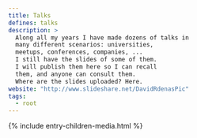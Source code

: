 ```yaml
---
title: Talks
defines: talks
description: >
  Along all my years I have made dozens of talks in 
  many different scenarios: universities, 
  meetups, conferences, companies, ...
  I still have the slides of some of them.
  I will publish them here so I can recall
  them, and anyone can consult them.
  Where are the slides uploaded? Here.
website: "http://www.slideshare.net/DavidRdenasPic"
tags:
  - root
---
```


{% include entry-children-media.html %}


